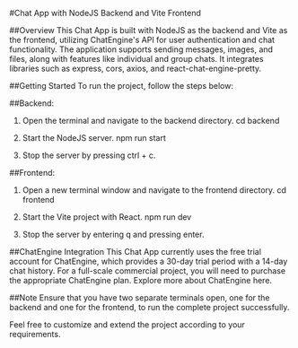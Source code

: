 #Chat App with NodeJS Backend and Vite Frontend

##Overview
This Chat App is built with NodeJS as the backend and Vite as the frontend, utilizing ChatEngine's API for user authentication and chat functionality. The application supports sending messages, images, and files, along with features like individual and group chats. It integrates libraries such as express, cors, axios, and react-chat-engine-pretty.

##Getting Started
To run the project, follow the steps below:

##Backend:

1. Open the terminal and navigate to the backend directory.
cd backend

2. Start the NodeJS server.
npm run start

3. Stop the server by pressing ctrl + c.

##Frontend:

1. Open a new terminal window and navigate to the frontend directory.
cd frontend

2. Start the Vite project with React.
npm run dev

3. Stop the server by entering q and pressing enter.

##ChatEngine Integration
This Chat App currently uses the free trial account for ChatEngine, which provides a 30-day trial period with a 14-day chat history. For a full-scale commercial project, you will need to purchase the appropriate ChatEngine plan. Explore more about ChatEngine here.

##Note
Ensure that you have two separate terminals open, one for the backend and one for the frontend, to run the complete project successfully.

Feel free to customize and extend the project according to your requirements.